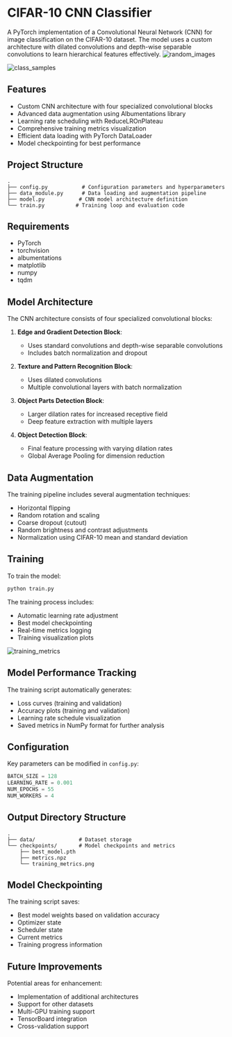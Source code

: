 # CIFAR-10 CNN Classifier

A PyTorch implementation of a Convolutional Neural Network (CNN) for image classification on the CIFAR-10 dataset. The model uses a custom architecture with dilated convolutions and depth-wise separable convolutions to learn hierarchical features effectively.
![random_images](https://github.com/user-attachments/assets/687bf76a-ca46-4d2a-a226-abf7c539c66a)

![class_samples](https://github.com/user-attachments/assets/d51f6649-e50c-4d53-a5e4-ba75e46a1094)



## Features

- Custom CNN architecture with four specialized convolutional blocks
- Advanced data augmentation using Albumentations library
- Learning rate scheduling with ReduceLROnPlateau
- Comprehensive training metrics visualization
- Efficient data loading with PyTorch DataLoader
- Model checkpointing for best performance

## Project Structure

```
.
├── config.py           # Configuration parameters and hyperparameters
├── data_module.py      # Data loading and augmentation pipeline
├── model.py           # CNN model architecture definition
└── train.py          # Training loop and evaluation code
```

## Requirements

- PyTorch
- torchvision
- albumentations
- matplotlib
- numpy
- tqdm

## Model Architecture

The CNN architecture consists of four specialized convolutional blocks:

1. **Edge and Gradient Detection Block**:
   - Uses standard convolutions and depth-wise separable convolutions
   - Includes batch normalization and dropout

2. **Texture and Pattern Recognition Block**:
   - Uses dilated convolutions
   - Multiple convolutional layers with batch normalization

3. **Object Parts Detection Block**:
   - Larger dilation rates for increased receptive field
   - Deep feature extraction with multiple layers

4. **Object Detection Block**:
   - Final feature processing with varying dilation rates
   - Global Average Pooling for dimension reduction

## Data Augmentation

The training pipeline includes several augmentation techniques:
- Horizontal flipping
- Random rotation and scaling
- Coarse dropout (cutout)
- Random brightness and contrast adjustments
- Normalization using CIFAR-10 mean and standard deviation

## Training

To train the model:

```bash
python train.py
```

The training process includes:
- Automatic learning rate adjustment
- Best model checkpointing
- Real-time metrics logging
- Training visualization plots

![training_metrics](https://github.com/user-attachments/assets/9a3f5410-b83c-4c0d-8d60-14bb6ddbbad1)


## Model Performance Tracking

The training script automatically generates:
- Loss curves (training and validation)
- Accuracy plots (training and validation)
- Learning rate schedule visualization
- Saved metrics in NumPy format for further analysis

## Configuration

Key parameters can be modified in `config.py`:

```python
BATCH_SIZE = 128
LEARNING_RATE = 0.001
NUM_EPOCHS = 55
NUM_WORKERS = 4
```

## Output Directory Structure

```
.
├── data/              # Dataset storage
└── checkpoints/       # Model checkpoints and metrics
    ├── best_model.pth
    ├── metrics.npz
    └── training_metrics.png
```

## Model Checkpointing

The training script saves:
- Best model weights based on validation accuracy
- Optimizer state
- Scheduler state
- Current metrics
- Training progress information

## Future Improvements

Potential areas for enhancement:
- Implementation of additional architectures
- Support for other datasets
- Multi-GPU training support
- TensorBoard integration
- Cross-validation support

